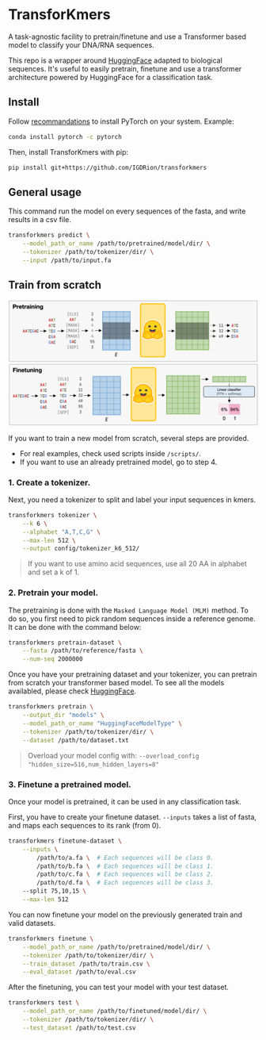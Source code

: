 # TransforKmers

A task-agnostic facility to pretrain/finetune and use a Transformer based model to classify your DNA/RNA sequences.

This repo is a wrapper around [HuggingFace](https://huggingface.co/) adapted to biological sequences. It's useful to easily
pretrain, finetune and use a transformer architecture powered by HuggingFace for a classification
task.

## Install

Follow [recommandations](https://pytorch.org/get-started/locally/#start-locally) to install PyTorch on your system. Example:

```sh
conda install pytorch -c pytorch
```

Then, install TransforKmers with pip:

```sh
pip install git+https://github.com/IGDRion/transforkmers
```

## General usage

This command run the model on every sequences of the fasta, and write results in a csv file.

```sh
transforkmers predict \
    --model_path_or_name /path/to/pretrained/model/dir/ \
    --tokenizer /path/to/tokenizer/dir/ \
    --input /path/to/input.fa
```

## Train from scratch

![Pretraining - Finetuning steps](assets/pipeline.png)

If you want to train a new model from scratch, several steps are provided.

- For real examples, check used scripts inside `/scripts/`.
- If you want to use an already pretrained model, go to step 4.

### 1. Create a tokenizer.

Next, you need a tokenizer to split and label your input sequences in kmers.

```sh
transforkmers tokenizer \
    --k 6 \
    --alphabet "A,T,C,G" \
    --max-len 512 \
    --output config/tokenizer_k6_512/
```

> If you want to use amino acid sequences, use all 20 AA in alphabet and set a k of 1.

### 2. Pretrain your model.

The pretraining is done with the `Masked Language Model (MLM)` method.
To do so, you first need to pick random sequences inside a reference genome.
It can be done with the command below:

```sh
transforkmers pretrain-dataset \
    --fasta /path/to/reference/fasta \
    --num-seq 2000000
```

Once you have your pretraining dataset and your tokenizer, you can pretrain
from scratch your transformer based model.
To see all the models availabled, please check [HuggingFace](https://huggingface.co/docs/transformers/index).

```sh
transforkmers pretrain \
    --output_dir "models" \
    --model_path_or_name "HuggingFaceModelType" \
    --tokenizer /path/to/tokenizer/dir/ \
    --dataset /path/to/dataset.txt
```

> Overload your model config with: `--overload_config "hidden_size=516,num_hidden_layers=8"`

### 3. Finetune a pretrained model.

Once your model is pretrained, it can be used in any classification task.

First, you have to create your finetune dataset.
`--inputs` takes a list of fasta, and maps each sequences to its rank (from 0).

```sh
transforkmers finetune-dataset \
    --inputs \
        /path/to/a.fa \  # Each sequences will be class 0.
        /path/to/b.fa \  # Each sequences will be class 1.
        /path/to/c.fa \  # Each sequences will be class 2.
        /path/to/d.fa \  # Each sequences will be class 3.
    --split 75,10,15 \
    --max-len 512
```

You can now finetune your model on the previously generated train and valid datasets.

```sh
transforkmers finetune \
    --model_path_or_name /path/to/pretrained/model/dir/ \
    --tokenizer /path/to/tokenizer/dir/ \
    --train_dataset /path/to/train.csv \
    --eval_dataset /path/to/eval.csv
```

After the finetuning, you can test your model with your test dataset.

```sh
transforkmers test \
    --model_path_or_name /path/to/finetuned/model/dir/ \
    --tokenizer /path/to/tokenizer/dir/ \
    --test_dataset /path/to/test.csv
```
